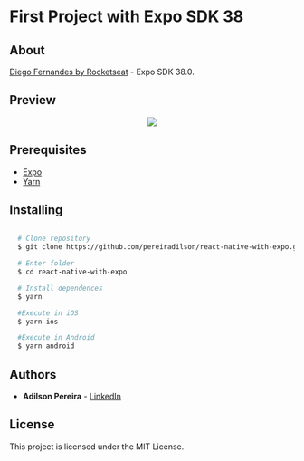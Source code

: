 # First Project with Expo SDK 38

## About

[Diego Fernandes by Rocketseat](https://www.youtube.com/watch?v=ZaDpDlPr25M) - Expo SDK 38.0.

## Preview

<div align="center">
  <img src="https://ik.imagekit.io/rlpwchithd/Captura_de_Tela_2020-07-18_a_s_12.40.29_d0oCAyIf2.png">
</div>

## Prerequisites

- [Expo](https://docs.expo.io/)
- [Yarn](https://classic.yarnpkg.com/pt-BR/)

## Installing

```bash

  # Clone repository
  $ git clone https://github.com/pereiradilson/react-native-with-expo.git

  # Enter folder
  $ cd react-native-with-expo

  # Install dependences
  $ yarn

  #Execute in iOS
  $ yarn ios

  #Execute in Android
  $ yarn android

```

## Authors

* **Adilson Pereira** - [LinkedIn](https://www.linkedin.com/in/pereiradilson/)

## License

This project is licensed under the MIT License.